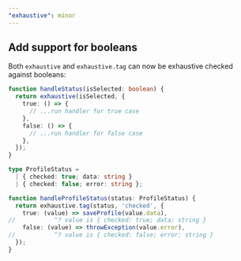 ```yaml
---
"exhaustive": minor
---
```


## Add support for booleans

Both `exhaustive` and `exhaustive.tag` can now be exhaustive checked against booleans:

```ts
function handleStatus(isSelected: boolean) {
  return exhaustive(isSelected, {
    true: () => {
      // ...run handler for true case
    },
    false: () => {
      // ...run handler for false case
    },
  });
}
```

```ts
type ProfileStatus =
  | { checked: true; data: string }
  | { checked: false; error: string };

function handleProfileStatus(status: ProfileStatus) {
  return exhaustive.tag(status, 'checked', {
    true: (value) => saveProfile(value.data),
//           ^? value is { checked: true; data: string }
    false: (value) => throwException(value.error),
//           ^? value is { checked: false; error: string }
  });
}
```
